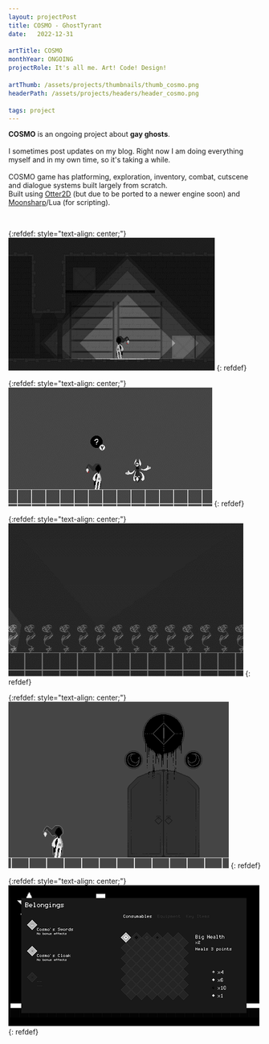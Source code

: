 ```yaml
---
layout: projectPost
title: COSMO - GhostTyrant
date:   2022-12-31

artTitle: COSMO
monthYear: ONGOING
projectRole: It's all me. Art! Code! Design!

artThumb: /assets/projects/thumbnails/thumb_cosmo.png
headerPath: /assets/projects/headers/header_cosmo.png

tags: project
---
```


<b>COSMO</b> is an ongoing project about <b>gay ghosts</b>.
<br>
<br>I sometimes post updates on my blog. Right now I am doing everything myself and in my own time, so it's taking a while.
<br>
<br>COSMO game has platforming, exploration, inventory, combat, cutscene and dialogue systems built largely from scratch.
<br>Built using [Otter2D](http://otter2d.com/) (but due to be ported to a newer engine soon) and [Moonsharp](https://www.moonsharp.org/)/Lua (for scripting).

<br>

{:refdef: style="text-align: center;"}
![one](/assets/projects/cosmo_0.gif)
{: refdef}

{:refdef: style="text-align: center;"}
![three](/assets/projects/cosmo_2.gif)
{: refdef}

{:refdef: style="text-align: center;"}
![two](/assets/projects/cosmo_1.gif)
{: refdef}

{:refdef: style="text-align: center;"}
![door](/assets/projects/cosmo_4.gif)
{: refdef}

{:refdef: style="text-align: center;"}
![four](/assets/projects/cosmo_3.png)
{: refdef}
